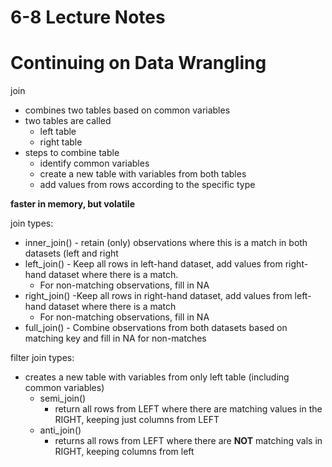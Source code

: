 # 6-8 Lecture Notes

# Continuing on Data Wrangling

join

- combines two tables based on common variables
- two tables are called
    - left table
    - right table
- steps to combine table
    - identify common variables
    - create a new table with variables from both tables
    - add values from rows according to the specific type

**faster in memory, but volatile**

join types:

- inner_join() - retain (only) observations where this is a match in both datasets (left and right
- left_join() - Keep all rows in left-hand dataset, add values from right-hand dataset where there is a match.
    - For non-matching observations, fill in NA
- right_join() -Keep all rows in right-hand dataset, add values from left-hand dataset where there is a match
    - For non-matching observations, fill in NA
- full_join() - Combine observations from both datasets based on matching key and fill in NA for non-matches

filter join types:

- creates a new table with variables from only left table (including common variables)
    - semi_join()
        - return all rows from LEFT where there are matching values in the RIGHT, keeping just columns from LEFT
    - anti_join()
        - returns all rows from LEFT where there are **NOT** matching vals in RIGHT, keeping columns from left